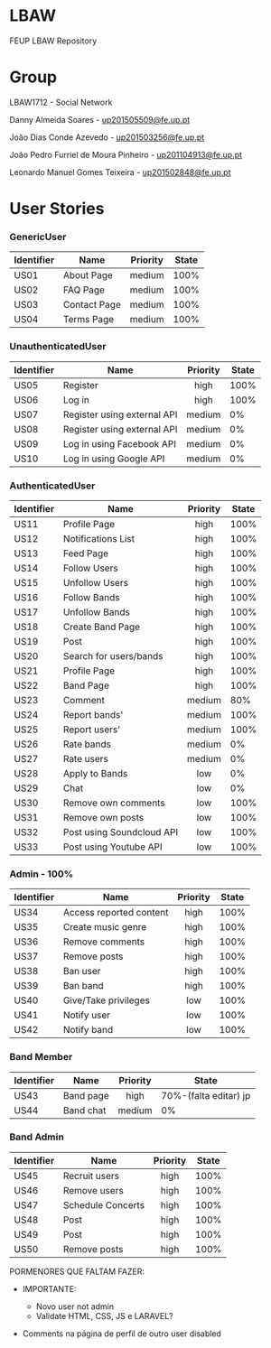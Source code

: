 # LBAW
FEUP LBAW Repository

# Group
LBAW1712 - Social Network

Danny Almeida Soares - up201505509@fe.up.pt

João Dias Conde Azevedo - up201503256@fe.up.pt

João Pedro Furriel de Moura Pinheiro - up201104913@fe.up.pt

Leonardo Manuel Gomes Teixeira - up201502848@fe.up.pt

# User Stories

### GenericUser
|Identifier|Name|Priority|State|
| -------- | -- |:------:| --------- |
|US01      |About Page|medium|100%|
|US02      |FAQ Page|medium|100%|
|US03      |Contact Page|medium|100%|
|US04      |Terms Page|medium|100%|


### UnauthenticatedUser
|Identifier|Name|Priority|State|
| -------- | -- |:------:| --------- |
|US05      |Register|high|100%|
|US06      |Log in|high|100%|
|US07      |Register using external API|medium|0%|
|US08      |Register using external API|medium|0%|
|US09      |Log in using Facebook API|medium|0%|
|US10      |Log in using Google API|medium|0%|



### AuthenticatedUser
|Identifier|Name|Priority|State|
| -------- | -- |:------:| --------- |
|US11      |Profile Page|high|100%|
|US12      |Notifications List|high|100%|
|US13      |Feed Page|high|100%|
|US14      |Follow Users|high|100%|
|US15      |Unfollow Users|high|100%|
|US16      |Follow Bands|high|100%|
|US17      |Unfollow Bands|high|100%|
|US18      |Create Band Page|high|100%|
|US19      |Post|high|100%|
|US20      |Search for users/bands|high|100%|
|US21      |Profile Page|high|100%|
|US22      |Band Page|high|100%|
|US23      |Comment|medium|80%|
|US24      |Report bands'|medium|100%|
|US25      |Report users'|medium|100%|
|US26      |Rate bands|medium|0%|
|US27      |Rate users|medium|0%|
|US28      |Apply to Bands|low|0%|
|US29      |Chat|low|0%|
|US30      |Remove own comments|low|100%|
|US31      |Remove own posts|low|100%|
|US32      |Post using Soundcloud API|low|100%|
|US33      |Post using Youtube API|low|100%|

### Admin - 100%
|Identifier|Name|Priority|State|
| -------- | -- |:------:| --------- |
|US34      |Access reported content|high|100%|
|US35      |Create music genre|high|100%|
|US36      |Remove comments|high|100%|
|US37      |Remove posts|high|100%|
|US38      |Ban user|high|100%|
|US39      |Ban band|high|100%|
|US40      |Give/Take privileges|low|100%|
|US41      |Notify user|low|100%|
|US42      |Notify band|low|100%|

### Band Member
|Identifier|Name|Priority|State|
| -------- | -- |:------:| --------- |
|US43      |Band page|high|70%-(falta editar) jp|
|US44      |Band chat|medium|0%|


### Band Admin
|Identifier|Name|Priority|State|
| -------- | -- |:------:| --------- |
|US45      |Recruit users|high|100%|
|US46      |Remove users|high|100%|
|US47      |Schedule Concerts|high|100%|
|US48      |Post|high|100%|
|US49      |Post|high|100%|
|US50      |Remove posts|high|100%|



PORMENORES QUE FALTAM FAZER:

- IMPORTANTE: 
  - Novo user not admin
  - Validate HTML, CSS, JS e LARAVEL?

- Comments na página de perfil de outro user disabled
